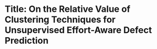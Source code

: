 # Title: On the Relative Value of Clustering Techniques for Unsupervised Effort-Aware Defect Prediction


